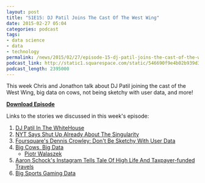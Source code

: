 ```yaml
---
layout: post
title: "S1E15: DJ Patil Joins The Cast Of The West Wing"
date: 2015-02-27 05:04
categories: podcast
tags:
- data science
- data
- technology
permalink: /news/2015/02/27/episode-15-dj-patil-joins-the-cast-of-the-west-wing
podcast_link: http://static1.squarespace.com/static/546690f9e4b02b939d34b2b1/546691b4e4b01fdff0c848ac/54ef531de4b0a8822f969d2e/1424970647063/Partially_Derivative_Episode_15.mp3
podcast_length: 2395000
---
```


This week Chris and Jonathon talk about DJ Patil joining the cast of the
West Wing, big data on cows, not being sketchy with user data, and more!

[**Download Episode**](http://static1.squarespace.com/static/546690f9e4b02b939d34b2b1/546691b4e4b01fdff0c848ac/54ef531de4b0a8822f969d2e/1424970647063/Partially_Derivative_Episode_15.mp3)

Links to the stories we discussed in this week's episode:

1.  [DJ Patil In The
    WhiteHouse](https://gigaom.com/2015/02/05/dj-patil-has-joined-the-white-house-to-wrangle-data-issues/)
2.  [NYT Says Shut Up Already About The
    Singularity](http://opinionator.blogs.nytimes.com/2015/02/23/outing-a-i-beyond-the-turing-test/?_r=0)
3.  [Foursquare's Dennis Crowley: Don't Be Sketchy With User
    Data](http://www.inc.com/graham-winfrey/foursquare-s-dennis-crowley-on-how-tech-startups-should-handle-privacy.html)
4.  [Big Cows, Big Data](https://www.youtube.com/watch?v=oY0mxwySaSo)
    -   [Piotr
        Walaszek](https://twitter.com/PiotrWalaszek/status/570444278914097152)
5.  [Aaron Schock's Instagram Tells Tale Of High Life And
    Taxpayer-funded
    Travels](http://bigstory.ap.org/article/e2f1f52c3eb34caca7d74e5bf90f27f9/lawmaker-lavish-decor-billed-private-planes-concerts)
6.  [Big Sports Gaming
    Data](http://fivethirtyeight.com/features/madden/)
